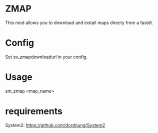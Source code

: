 # ZMAP
This mod allows you to download and install maps directy from a fastdl.

# Config
Set sv_zmapdownloadurl in your config.

# Usage
sm_zmap <map_name>

# requirements
System2: https://github.com/dordnung/System2
